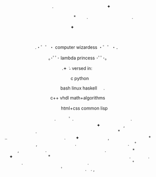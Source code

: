 <p align="center">
⠀⠀⠀⠀⠀.　　　　　　　　　　⠀⠀⠀✦ ⠀ ⠀　　　　　　
<p>
<p align="center">
　　　　　　　　⠀⠀⠀⠀⠀* ⠀⠀⠀.　　　　　　　　　　.
<p>
<p align="center">
 ⠀⠀⠀⠀⠀⠀⠀⠀⠀⠀⠀⠀✦⠀⠀⠀ ⠀⠀⠀⠀⠀⠀⠀⠀⠀⠀⠀⠀
<p>
<p align="center">
⠀⠀⠀⠀⠀⠀⠀⠀⠀⠀⠀⠀⠀⠀⠀⠀⠀⠀⠀⠀⠀⠀⠀⠀⠀ ⠀⠀⠀⠀
<p>
<p align="center">
.・゜゜・ computer wizardess ・゜゜・．
<p>
<p align="center">
⠀｡･ﾟﾟ･ lambda princess ･ﾟﾟ･｡⠀
<p>
<p align="center">
⠀⠀⠀.𖥔 ݁ ˖ versed in:      ⠀⠀⠀
<p>
<p align="center">
⠀⠀⠀⠀⠀⠀⠀⠀⠀c    python⠀⠀⠀⠀⠀ ⠀ ⠀
<p>
<p align="center">
⠀⠀⠀bash    linux    haskell⠀⠀.
<p>
<p align="center">
c++    vhdl    math+algorithms
<p>
<p align="center">
　　　html+css    common lisp　　　
<p>
<p align="center">
　　　　　　　.　　　ﾟ .　　　　　　　　　　　　　.
　　　　　　　　　　　　　　　✦ 　　　　　,　　　　　　　
.⠀⠀⠀⠀⠀⠀⠀⠀⠀⠀⠀⠀⠀⠀⠀⠀⠀　　　　　　*　　　　　
　　　　　　..　　　　　　　　　　　　　. 　　✦⠀　  
 　　　,　　　　　　　　　*　　　　　⠀　　　　⠀　　,⠀
⠀⠀ ⠀⠀⠀⠀⠀⠀⠀⠀.　　　　　 　　⠀　　　⠀.　 
˚　　　⠀　⠀  　　,　　　　　　.　　　　　　　　　　　
　　.　　　　　　*⠀　　⠀  　　　　　⠀✦⠀　　　　　　
　*　　　　　　　　　　　　　　　　　　.　　　　.　　　　
.　　　⠀　　　　　　　　　　　.　　　　　　　　　　˚　　
　　　　　　ﾟ　　　　　.　.             ,
<p>
